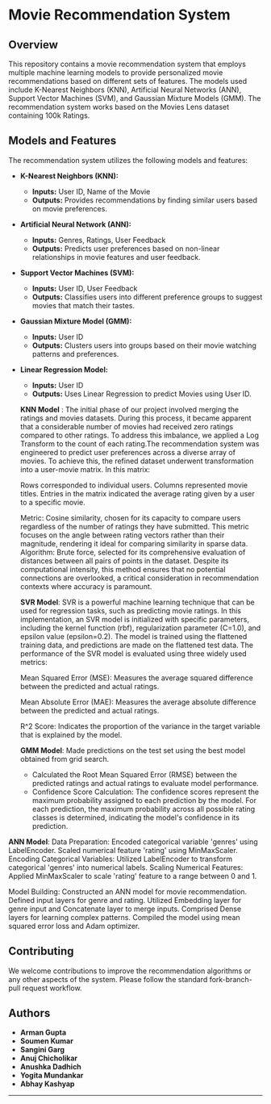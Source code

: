 
# Movie Recommendation System

## Overview
This repository contains a movie recommendation system that employs multiple machine learning models to provide personalized movie recommendations based on different sets of features. The models used include K-Nearest Neighbors (KNN), Artificial Neural Networks (ANN), Support Vector Machines (SVM), and Gaussian Mixture Models (GMM). The recommendation system works based on the Movies Lens dataset containing 100k Ratings.

## Models and Features
The recommendation system utilizes the following models and features:

- **K-Nearest Neighbors (KNN):**
  - **Inputs:** User ID, Name of the Movie
  - **Outputs:** Provides recommendations by finding similar users based on movie preferences.
    

- **Artificial Neural Network (ANN):**
  - **Inputs:** Genres, Ratings, User Feedback
  - **Outputs:** Predicts user preferences based on non-linear relationships in movie features and user feedback.

- **Support Vector Machines (SVM):**
  - **Inputs:** User ID, User Feedback
  - **Outputs:** Classifies users into different preference groups to suggest movies that match their tastes.

- **Gaussian Mixture Model (GMM):**
  - **Inputs:** User ID
  - **Outputs:** Clusters users into groups based on their movie watching patterns and preferences.
- **Linear Regression Model:**
  - **Inputs:** User ID
  - **Outputs:** Uses Linear Regression to predict Movies using User ID.

  **KNN Model** :
      The initial phase of our project involved merging the ratings and movies datasets. During this process, it became apparent that a considerable number of movies had received zero ratings compared to other ratings. To address this imbalance, we applied a Log Transform to the count of each rating.The recommendation system was engineered to predict user preferences across a diverse array of movies. To achieve this, the refined dataset underwent transformation into a user-movie matrix. In this matrix:
    
    Rows corresponded to individual users.
    Columns represented movie titles.
    Entries in the matrix indicated the average rating given by a user to a specific movie.

  Metric: Cosine similarity, chosen for its capacity to compare users regardless of the number of ratings they have submitted. This metric focuses on the angle between rating vectors rather than their magnitude, rendering it ideal for comparing similarity in sparse data.
  Algorithm: Brute force, selected for its comprehensive evaluation of distances between all pairs of points in the dataset. Despite its computational intensity, this method ensures that no potential connections are overlooked, a critical consideration in recommendation 
  contexts where accuracy is paramount.


  **SVR Model**: SVR is a powerful machine learning technique that can be used for regression tasks, such as predicting movie ratings. In this implementation, an SVR model is initialized with specific parameters, including the kernel function (rbf), regularization 
  parameter (C=1.0), and epsilon value (epsilon=0.2). The model is trained using the flattened training data, and predictions are made on the flattened test data.
  The performance of the SVR model is evaluated using three widely used metrics:

  Mean Squared Error (MSE): Measures the average squared difference between the predicted and actual ratings.

  Mean Absolute Error (MAE): Measures the average absolute difference between the predicted and actual ratings.

  R^2 Score: Indicates the proportion of the variance in the target variable that is explained by the model.

  **GMM Model**:
  Made predictions on the test set using the best model obtained from grid search.
  - Calculated the Root Mean Squared Error (RMSE) between the predicted ratings and actual ratings to evaluate model performance.
  - Confidence Score Calculation: The confidence scores represent the maximum probability assigned to each prediction by the model. For each prediction, the maximum probability across all possible rating classes is determined, indicating the model's confidence in its 
  prediction.

**ANN Model**:
Data Preparation:
Encoded categorical variable 'genres' using LabelEncoder.
Scaled numerical feature 'rating' using MinMaxScaler.
Encoding Categorical Variables:
Utilized LabelEncoder to transform categorical 'genres' into numerical labels.
Scaling Numerical Features:
Applied MinMaxScaler to scale 'rating' feature to a range between 0 and 1.
         
Model Building:
      Constructed an ANN model for movie recommendation.
      Defined input layers for genre and rating.
      Utilized Embedding layer for genre input and Concatenate layer to merge inputs.
      Comprised Dense layers for learning complex patterns.
      Compiled the model using mean squared error loss and Adam optimizer.

## Contributing
We welcome contributions to improve the recommendation algorithms or any other aspects of the system. Please follow the standard fork-branch-pull request workflow.

## Authors
- **Arman Gupta**
- **Soumen Kumar**
- **Sangini Garg**
- **Anuj Chicholikar**
- **Anushka Dadhich**
- **Yogita Mundankar**
- **Abhay Kashyap**

---
